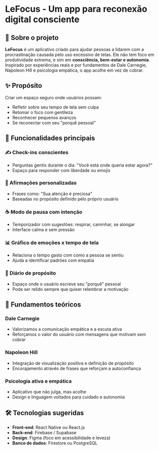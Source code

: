 # LeFocus - Um app para reconexão digital consciente

## 🚀 Sobre o projeto
**LeFocus** é um aplicativo criado para ajudar pessoas a lidarem com a procrastinação causada pelo uso excessivo de telas. Ele não tem foco em produtividade extrema, e sim em **consciência, bem-estar e autonomia**. Inspirado por experiências reais e por fundamentos de Dale Carnegie, Napoleon Hill e psicologia empática, o app acolhe em vez de cobrar.

## ✨ Propósito
Criar um espaço seguro onde usuários possam:
- Refletir sobre seu tempo de tela sem culpa
- Retomar o foco com gentileza
- Reconhecer pequenos avanços
- Se reconectar com seu "porquê pessoal"

## 🔧 Funcionalidades principais

### ✍️ Check-ins conscientes
- Perguntas gentis durante o dia: "Você está onde queria estar agora?"
- Espaço para responder com liberdade ou emojis

### 💌 Afirmações personalizadas
- Frases como: "Sua atenção é preciosa"
- Baseadas no propósito definido pelo próprio usuário

### ☕ Modo de pausa com intenção
- Temporizador com sugestões: respirar, caminhar, se alongar
- Interface calma e sem pressão

### 📊 Gráfico de emoções x tempo de tela
- Relaciona o tempo gasto com como a pessoa se sentiu
- Ajuda a identificar padrões com empatia

### 📃 Diário de propósito
- Espaço onde o usuário escreve seu "porquê" pessoal
- Pode ser relido sempre que quiser relembrar a motivação

## 🧳 Fundamentos teóricos

### Dale Carnegie
- Valorizamos a comunicação empática e a escuta ativa
- Reforçamos o valor do usuário com mensagens que motivam sem cobrar

### Napoleon Hill
- Integração de visualização positiva e definição de propósito
- Encorajamento através de frases que reforçam a autoconfiança

### Psicologia ativa e empática
- Aplicativo que não julga, mas acolhe
- Design e linguagem voltados para cuidado e autonomia

## 🛠️ Tecnologias sugeridas
- **Front-end**: React Native ou React.js
- **Back-end**: Firebase / Supabase
- **Design**: Figma (foco em acessibilidade e leveza)
- **Banco de dados**: Firestore ou PostgreSQL


